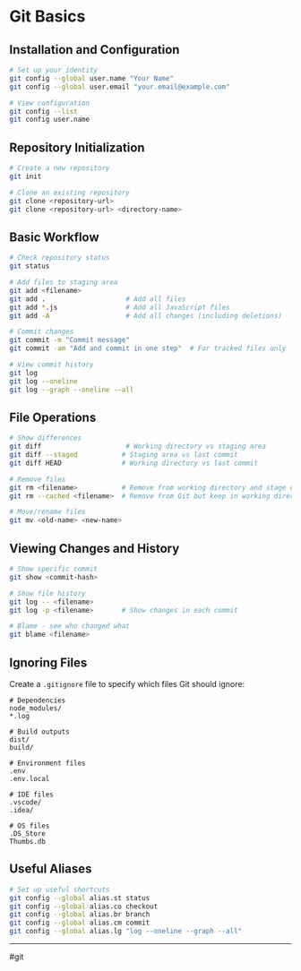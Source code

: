 # Git Basics

## Installation and Configuration
```bash
# Set up your identity
git config --global user.name "Your Name"
git config --global user.email "your.email@example.com"

# View configuration
git config --list
git config user.name
```

## Repository Initialization
```bash
# Create a new repository
git init

# Clone an existing repository
git clone <repository-url>
git clone <repository-url> <directory-name>
```

## Basic Workflow
```bash
# Check repository status
git status

# Add files to staging area
git add <filename>
git add .                    # Add all files
git add *.js                 # Add all JavaScript files
git add -A                   # Add all changes (including deletions)

# Commit changes
git commit -m "Commit message"
git commit -am "Add and commit in one step"  # For tracked files only

# View commit history
git log
git log --oneline
git log --graph --oneline --all
```

## File Operations
```bash
# Show differences
git diff                     # Working directory vs staging area
git diff --staged           # Staging area vs last commit
git diff HEAD               # Working directory vs last commit

# Remove files
git rm <filename>           # Remove from working directory and stage deletion
git rm --cached <filename>  # Remove from Git but keep in working directory

# Move/rename files
git mv <old-name> <new-name>
```

## Viewing Changes and History
```bash
# Show specific commit
git show <commit-hash>

# Show file history
git log -- <filename>
git log -p <filename>       # Show changes in each commit

# Blame - see who changed what
git blame <filename>
```

## Ignoring Files
Create a `.gitignore` file to specify which files Git should ignore:
```
# Dependencies
node_modules/
*.log

# Build outputs
dist/
build/

# Environment files
.env
.env.local

# IDE files
.vscode/
.idea/

# OS files
.DS_Store
Thumbs.db
```

## Useful Aliases
```bash
# Set up useful shortcuts
git config --global alias.st status
git config --global alias.co checkout
git config --global alias.br branch
git config --global alias.cm commit
git config --global alias.lg "log --oneline --graph --all"
```

---
#git
